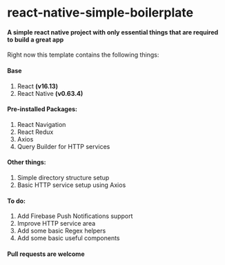# react-native-simple-boilerplate

#### A simple react native project with only essential things that are required to build a great app

Right now this template contains the following things:

#### Base

1. React **(v16.13)**
2. React Native **(v0.63.4)**

#### Pre-installed Packages:

1. React Navigation
2. React Redux
3. Axios
4. Query Builder for HTTP services

#### Other things:

1. Simple directory structure setup
2. Basic HTTP service setup using Axios

#### To do:

1. Add Firebase Push Notifications support
2. Improve HTTP service area
3. Add some basic Regex helpers
4. Add some basic useful components

#### Pull requests are welcome
